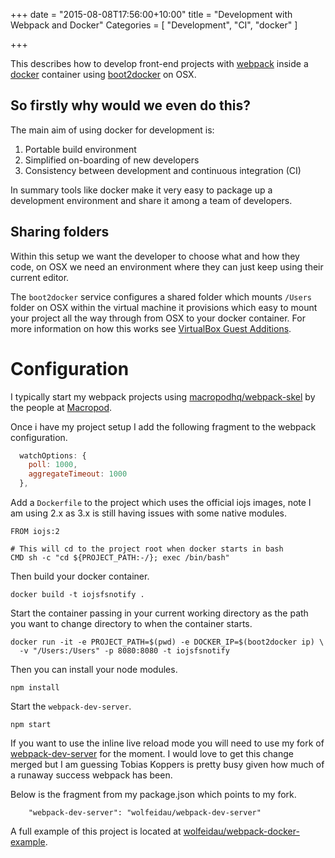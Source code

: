 +++
date = "2015-08-08T17:56:00+10:00"
title = "Development with Webpack and Docker"
Categories = [ "Development", "CI", "docker" ]

+++

This describes how to develop front-end projects with [webpack](https://webpack.github.io/) inside a [docker](docker.com) container using [boot2docker](http://boot2docker.io/) on OSX.

## So firstly why would we even do this?

The main aim of using docker for development is:

1. Portable build environment
2. Simplified on-boarding of new developers
3. Consistency between development and continuous integration (CI)

In summary tools like docker make it very easy to package up a development environment and share it among a team of developers.

## Sharing folders

Within this setup we want the developer to choose what and how they code, on OSX
we need an environment where they can just keep using their current editor.

The `boot2docker` service configures a shared folder which mounts `/Users` folder on OSX within the virtual machine it provisions which easy to mount your project all the way through from OSX to your docker container. For more information on how this works see [VirtualBox Guest Additions](https://github.com/boot2docker/boot2docker/blob/master/README.md#virtualbox-guest-additions).

# Configuration

I typically start my webpack projects using [macropodhq/webpack-skel](https://github.com/macropodhq/webpack-skel) by the people at [Macropod](https://macropod.com/).

Once i have my project setup I add the following fragment to the webpack configuration.

```js
  watchOptions: {
    poll: 1000,
    aggregateTimeout: 1000
  },
```

Add a `Dockerfile` to the project which uses the official iojs images, note I am using 2.x as 3.x is still having issues with some native modules.

```
FROM iojs:2

# This will cd to the project root when docker starts in bash
CMD sh -c "cd ${PROJECT_PATH:-/}; exec /bin/bash"
```

Then build your docker container.

```
docker build -t iojsfsnotify .
```

Start the container passing in your current working directory as the path you want to change directory to when the container starts.

```
docker run -it -e PROJECT_PATH=$(pwd) -e DOCKER_IP=$(boot2docker ip) \
  -v "/Users:/Users" -p 8080:8080 -t iojsfsnotify
```

Then you can install your node modules.

```
npm install
```

Start the `webpack-dev-server`.

```
npm start
```

If you want to use the inline live reload mode you will need to use my fork of [webpack-dev-server](https://github.com/wolfeidau/webpack-dev-server) for the moment. I would love to get this change merged but I am guessing Tobias Koppers is pretty busy given how much of a runaway success webpack has been.

Below is the fragment from my package.json which points to my fork.

```
    "webpack-dev-server": "wolfeidau/webpack-dev-server"
```

A full example of this project is located at [wolfeidau/webpack-docker-example](https://github.com/wolfeidau/webpack-docker-example).
